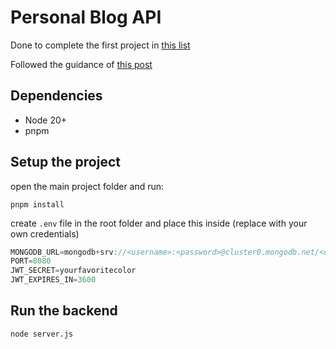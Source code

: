 # Personal Blog API

Done to complete the first project in [this list](https://roadmap.sh/backend/project-ideas)

Followed the guidance of [this post](https://chinwendu.medium.com/how-to-build-a-restful-blog-api-with-nodejs-express-and-mongodb-24a889dec33)

## Dependencies

- Node 20+
- pnpm

## Setup the project

open the main project folder and run:

```
pnpm install
```

create `.env` file in the root folder and place this inside (replace with your own credentials)

```js
MONGODB_URL=mongodb+srv://<username>:<password>@cluster0.mongodb.net/<dbname>?retryWrites=true&w=majority
PORT=8080
JWT_SECRET=yourfavoritecolor
JWT_EXPIRES_IN=3600
```

## Run the backend

```
node server.js
```
